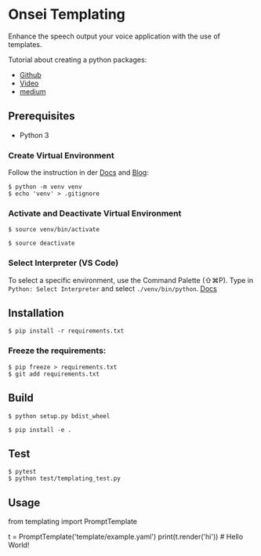 # Onsei Templating
Enhance the speech output your voice application with the use of templates. 

Tutorial about creating a python packages:
- [Github](https://github.com/judy2k/publishing_python_packages_talk)
- [Video](https://www.youtube.com/watch?v=GIF3LaRqgXo)
- [medium](https://medium.com/tech-sauce/this-is-how-i-built-my-first-pip-package-e39de9cb4c08)

## Prerequisites
- Python 3

### Create Virtual Environment
Follow the instruction in der [Docs](https://docs.python.org/3/tutorial/venv.html) and [Blog](https://medium.com/@jtpaasch/the-right-way-to-use-virtual-environments-1bc255a0cba7):

    $ python -m venv venv
    $ echo 'venv' > .gitignore

### Activate and Deactivate Virtual Environment

    $ source venv/bin/activate

    $ source deactivate

### Select Interpreter (VS Code)

To select a specific environment, use the Command Palette (⇧⌘P).
Type in ```Python: Select Interpreter``` and select ```./venv/bin/python```. [Docs](https://code.visualstudio.com/docs/python/environments)

## Installation

    $ pip install -r requirements.txt

### Freeze the requirements:

    $ pip freeze > requirements.txt
    $ git add requirements.txt

## Build

    $ python setup.py bdist_wheel  

    $ pip install -e . 

## Test

    $ pytest
    $ python test/templating_test.py

## Usage

from templating import PromptTemplate

t = PromptTemplate('template/example.yaml')
print(t.render('hi')) # Hello World!